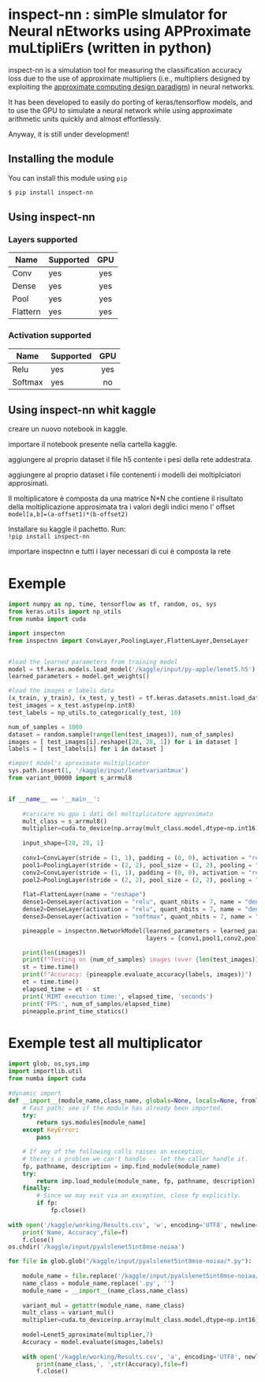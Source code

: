 # inspect-nn : simPle sImulator for Neural nEtworks using APProximate muLtipliErs (written in python)

inspect-nn is a simulation tool for measuring the classification accuracy loss due to the use of approximate multipliers (i.e., multipliers designed by exploiting the [approximate computing design paradigm](https://link.springer.com/book/10.1007/978-3-030-94705-7)) in neural networks. 

It has been developed to easily do porting of keras/tensorflow models, and to use the GPU to simulate a neural network while using approximate arithmetic units quickly and almost effortlessly. 

Anyway, it is still under development!

## Installing the module
You can install this module using ```pip```
```bash
$ pip install inspect-nn
```

## Using inspect-nn

### Layers supported
| Name | Supported  | GPU |
|-----------|:-----------|:-----------: 
| Conv      | yes | yes | 
| Dense     | yes | yes |
| Pool      | yes | yes |
| Flattern  | yes | yes |

### Activation supported
| Name | Supported  | GPU |
|-----------|:-----------|:-----------:
| Relu      | yes | yes |
| Softmax   | yes | no  |

## Using inspect-nn whit kaggle
creare un nuovo notebook in kaggle.

importare il notebook presente nella cartella kaggle.


aggiungere al proprio dataset il file h5 contente i pesi della rete addestrata.

aggiungere al proprio dataset i file contenenti i modelli dei moltiplciatori approsimati.

Il moltiplicatore è  composta da una matrice N*N che contiene il risultato della moltiplicazione approsimata tra i valori degli indici meno l' offset
```model[a,b]=(a-offset1)*(b-offset2)```

Installare su kaggle il pachetto. Run:  
``` !pip install inspect-nn ```

importare inspectnn e tutti i layer necessari di cui è composta la rete

# Exemple 

```python
import numpy as np, time, tensorflow as tf, random, os, sys
from keras.utils import np_utils
from numba import cuda

import inspectnn
from inspectnn import ConvLayer,PoolingLayer,FlattenLayer,DenseLayer


#load the learned parameters from training model
model = tf.keras.models.load_model('/kaggle/input/py-apple/lenet5.h5')
learned_parameters = model.get_weights()

#load the images e labels data
(x_train, y_train), (x_test, y_test) = tf.keras.datasets.mnist.load_data()
test_images = x_test.astype(np.int8)
test_labels = np_utils.to_categorical(y_test, 10)

num_of_samples = 1000
dataset = random.sample(range(len(test_images)), num_of_samples)
images = [ test_images[i].reshape([28, 28, 1]) for i in dataset ]
labels = [ test_labels[i] for i in dataset ]

#import model's aproximate multiplicator
sys.path.insert(1, '/kaggle/input/lenetvariantmux')
from variant_00000 import s_arrmul8


if __name__ == '__main__':
        
    #caricare su gpu i dati del moltiplicatore approsimato
    mult_class = s_arrmul8()
    multiplier=cuda.to_device(np.array(mult_class.model,dtype=np.int16))
      
    input_shape=[28, 28, 1]
   
    conv1=ConvLayer(stride = (1, 1), padding = (0, 0), activation = "relu", quant_nbits = 7, name = "conv_1",multiplier=multiplier)
    pool1=PoolingLayer(stride = (2, 2), pool_size = (2, 2), pooling = "max", name = "pool_1")
    conv2=ConvLayer(stride = (1, 1), padding = (0, 0), activation = "relu", quant_nbits = 7, name = "conv_2",multiplier=multiplier)
    pool2=PoolingLayer(stride = (2, 2), pool_size = (2, 2), pooling = "max", name = "pool_2")
    
    flat=FlattenLayer(name = "reshape")
    dense1=DenseLayer(activation = "relu", quant_nbits = 7, name = "dense_1",multiplier=multiplier)
    dense2=DenseLayer(activation = "relu", quant_nbits = 7, name = "dense_2",multiplier=multiplier)
    dense3=DenseLayer(activation = "softmax", quant_nbits = 7, name = "dense_3",multiplier=multiplier)  # type: ignore

    pineapple = inspectnn.NetworkModel(learned_parameters = learned_parameters, input_shape = input_shape,
                                       layers = [conv1,pool1,conv2,pool2,flat,dense1,dense2,dense3])

    print(len(images))
    print(f"Testing on {num_of_samples} images (over {len(test_images)} test images available).")
    st = time.time()
    print(f"Accuracy: {pineapple.evaluate_accuracy(labels, images)}")
    et = time.time()
    elapsed_time = et - st
    print('MIMT execution time:', elapsed_time, 'seconds')
    print('FPS:', num_of_samples/elapsed_time) 
    pineapple.print_time_statics()
```
# Exemple test all multiplicator

```python
import glob, os,sys,imp
import importlib.util
from numba import cuda
  
#dynamic import 
def __import__(module_name,class_name, globals=None, locals=None, fromlist=None):
    # Fast path: see if the module has already been imported.
    try:
        return sys.modules[module_name]
    except KeyError:
        pass

    # If any of the following calls raises an exception,
    # there's a problem we can't handle -- let the caller handle it.
    fp, pathname, description = imp.find_module(module_name)
    try:
        return imp.load_module(module_name, fp, pathname, description)    
    finally:
        # Since we may exit via an exception, close fp explicitly.
        if fp:
            fp.close()
            
with open('/kaggle/working/Results.csv', 'w', encoding='UTF8', newline='') as f:
    print('Name, Accuracy',file=f)
    f.close()
os.chdir('/kaggle/input/pyalslenet5int8mse-noiaa')

for file in glob.glob("/kaggle/input/pyalslenet5int8mse-noiaa/*.py"):
    
    module_name = file.replace('/kaggle/input/pyalslenet5int8mse-noiaa/', '')
    name_class = module_name.replace('.py', '')    
    module_name = __import__(name_class,name_class)
    
    variant_mul = getattr(module_name, name_class)
    mult_class = variant_mul()
    multiplier=cuda.to_device(np.array(mult_class.model,dtype=np.int16))
    
    model=Lenet5_aproximate(multiplier,7)    
    Accuracy = model.evaluate(images,labels)
    
    with open('/kaggle/working/Results.csv', 'a', encoding='UTF8', newline='') as f:
        print(name_class,', ',str(Accuracy),file=f)
        f.close()
```